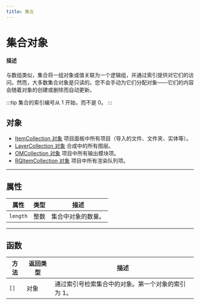 ```yaml
---
title: 集合
---
```

# 集合对象

#### 描述

与数组类似，集合将一组对象或值关联为一个逻辑组，并通过索引提供对它们的访问。然而，大多数集合对象是只读的。您不会手动为它们分配对象——它们的内容会随着对象的创建或删除而自动更新。

:::tip
集合的索引编号从 1 开始，而不是 0。
:::

## 对象

- [ItemCollection 对象](../../item/itemcollection) 项目面板中所有项目（导入的文件、文件夹、实体等）。
- [LayerCollection 对象](../../layer/layercollection) 合成中的所有图层。
- [OMCollection 对象](../../renderqueue/omcollection) 项目中所有输出模块项。
- [RQItemCollection 对象](../../renderqueue/rqitemcollection) 项目中所有渲染队列项。

---

## 属性

| 属性 |  类型   |         描述        |
| ---- | ------- | ---------- |
| `length`  | 整数 | 集合中对象的数量。 |

---

## 函数

| 方法 | 返回类型 |       描述        |
| ------ | ------ | --------------- |
| `[]`   | 对象    | 通过索引号检索集合中的对象。第一个对象的索引为 1。 |